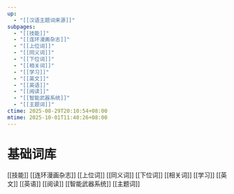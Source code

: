 ```yaml
---
up:
  - "[[汉语主题词来源]]"
subpages:
  - "[[技能]]"
  - "[[连环漫画杂志]]"
  - "[[上位词]]"
  - "[[同义词]]"
  - "[[下位词]]"
  - "[[相关词]]"
  - "[[学习]]"
  - "[[英文]]"
  - "[[英语]]"
  - "[[阅读]]"
  - "[[智能武器系统]]"
  - "[[主题词]]"
ctime: 2025-08-29T20:10:54+08:00
mtime: 2025-10-01T11:40:26+08:00
---
```


# 基础词库

[[技能]] [[连环漫画杂志]] [[上位词]] [[同义词]] [[下位词]] [[相关词]] [[学习]] [[英文]] [[英语]] [[阅读]] [[智能武器系统]] [[主题词]]
